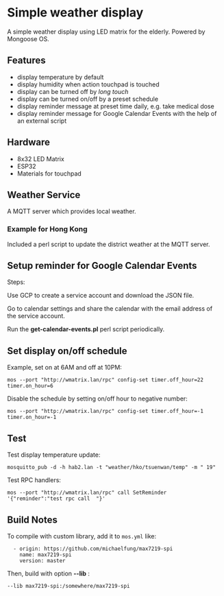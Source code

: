 # Simple weather display

A simple weather display using LED matrix for the elderly. Powered by Mongoose OS.

## Features

- display temperature by default
- display humidity when action touchpad is touched
- display can be turned off by *long touch*
- display can be turned on/off by a preset schedule
- display reminder message at preset time daily, e.g. take medical dose
- display reminder message for Google Calendar Events with the help of an external script

## Hardware

- 8x32 LED Matrix
- ESP32
- Materials for touchpad

## Weather Service

A MQTT server which provides local weather.

### Example for Hong Kong

Included a perl script to update the district weather at the MQTT server.

## Setup reminder for Google Calendar Events

Steps:

Use GCP to create a service account and download the JSON file.

Go to calendar settings and share the calendar with the email address of the service account.

Run the **get-calendar-events.pl** perl script periodically.

## Set display on/off schedule

Example, set on at 6AM and off at 10PM:

    mos --port "http://wmatrix.lan/rpc" config-set timer.off_hour=22 timer.on_hour=6

Disable the schedule by setting on/off hour to negative number:

    mos --port "http://wmatrix.lan/rpc" config-set timer.off_hour=-1 timer.on_hour=-1

## Test

Test display temperature update:

    mosquitto_pub -d -h hab2.lan -t "weather/hko/tsuenwan/temp" -m " 19"

Test RPC handlers:

    mos --port "http://wmatrix.lan/rpc" call SetReminder '{"reminder":"test rpc call  "}'

## Build Notes

To compile with custom library, add it to `mos.yml` like:

```
  - origin: https://github.com/michaelfung/max7219-spi
    name: max7219-spi
    version: master
```

Then, build with option **--lib** :

    --lib max7219-spi:/somewhere/max7219-spi
